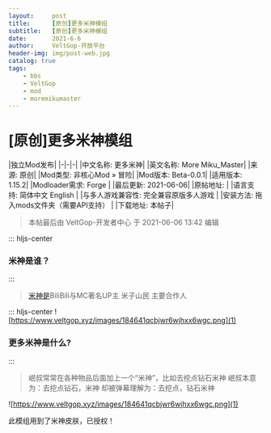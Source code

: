 ```yaml
---
layout:     post
title:      [原创]更多米神模组
subtitle:   [原创]更多米神模组
date:       2021-6-6
author:     VeltGop-开放平台
header-img: img/post-web.jpg
catalog: true
tags:
    - bbs
    - VeltGop
    - mod
    - moremikumaster
---
```

# [原创]更多米神模组


|独立Mod发布|
|-|-|-|
|中文名称:	更多米神|
|英文名称:	More Miku_Master|
|来源:	原创|
|Mod类型:	非核心Mod » 冒险|
|Mod版本:	Beta-0.0.1|
|适用版本:	1.15.2|
|Modloader需求:	Forge |
|最后更新:	2021-06-06|
|原帖地址:	|
|语言支持:	简体中文 English |
|与多人游戏兼容性:	完全兼容原版多人游戏 |
|安装方法:	拖入mods文件夹（需要API支持） |
|下载地址:	本帖子|

> 本帖最后由 VeltGop-开发者中心 于 2021-06-06 13:42 编辑

::: hljs-center

### 米神是谁？

:::
> [米神是](https://space.bilibili.com/1993302)BiliBili与MC著名UP主 米子山民 主要合作人

::: hljs-center
![https://www.veltgop.xyz/images/184641qcbjwr6wjhxx6wgc.png](1)
### 更多米神是什么?

:::
> 岷叔常常在各种物品后面加上一个“米神”，比如去挖点钻石米神
岷叔本意为：去挖点钻石，米神
却被弹幕理解为：去挖点，钻石米神

![https://www.veltgop.xyz/images/184641qcbjwr6wjhxx6wgc.png](1)

此模组用到了米神皮肤，已授权！
